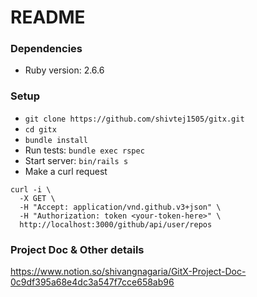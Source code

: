 # README

### Dependencies

* Ruby version: 2.6.6

### Setup

* `git clone https://github.com/shivtej1505/gitx.git`
* `cd gitx`
* `bundle install`
* Run tests: `bundle exec rspec`
* Start server: `bin/rails s`
* Make a curl request
  
```
curl -i \
  -X GET \
  -H "Accept: application/vnd.github.v3+json" \
  -H "Authorization: token <your-token-here>" \
  http://localhost:3000/github/api/user/repos
```

### Project Doc & Other details

https://www.notion.so/shivangnagaria/GitX-Project-Doc-0c9df395a68e4dc3a547f7cce658ab96
